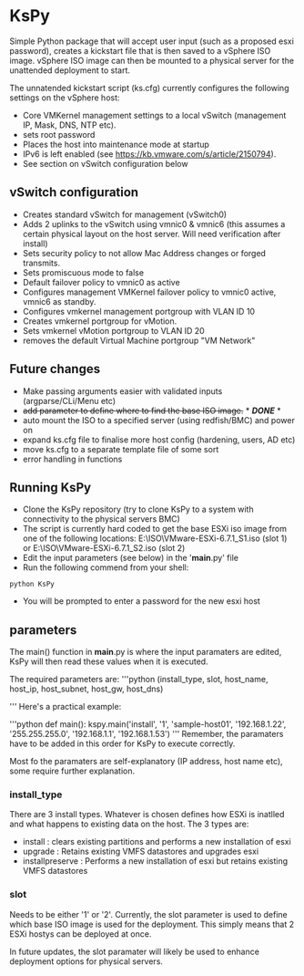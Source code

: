 # KsPy

Simple Python package that will accept user input (such as a proposed esxi password), creates a kickstart file that is then saved to a vSphere ISO image.
vSphere ISO image can then be mounted to a physical server for the unattended deployment to start.

The unnatended kickstart script (ks.cfg) currently configures the following settings on the vSphere host:

- Core VMKernel management settings to a local vSwitch (management IP, Mask, DNS, NTP etc).
- sets root password
- Places the host into maintenance mode at startup
- IPv6 is left enabled (see https://kb.vmware.com/s/article/2150794).
- See section on vSwitch configuration below

## vSwitch configuration

- Creates standard vSwitch for management (vSwitch0)
- Adds 2 uplinks to the vSwitch using vmnic0 & vmnic6 (this assumes a certain physical layout on the host server. Will need verification after install)
- Sets security policy to not allow Mac Address changes or forged transmits.
- Sets promiscuous mode to false
- Default failover policy to vmnic0 as active
- Configures management VMKernel failover policy to vmnic0 active, vmnic6 as standby.
- Configures vmkernel management portgroup with VLAN ID 10
- Creates vmkernel portgroup for vMotion.
- Sets vmkernel vMotion portgroup to VLAN ID 20
- removes the default Virtual Machine portgroup "VM Network"

## Future changes

- Make passing arguments easier with validated inputs (argparse/CLi/Menu etc)
- ~~add parameter to define where to find the base ISO image.~~        * ***DONE*** *
- auto mount the ISO to a specified server (using redfish/BMC) and power on
- expand ks.cfg file to finalise more host config (hardening, users, AD etc)
- move ks.cfg to a separate template file of some sort
- error handling in functions

## Running KsPy

- Clone the KsPy repository (try to clone KsPy to a system with connectivity to the physical servers BMC)
- The script is currently hard coded to get the base ESXi iso image from one of the following locations:
    E:\ISO\VMware-ESXi-6.7.1_S1.iso (slot 1)
    or
    E:\ISO\VMware-ESXi-6.7.1_S2.iso (slot 2)
- Edit the input parameters (see below) in the '__main__.py' file
- Run the following commend from your shell:

```shell
python KsPy
```

- You will be prompted to enter a password for the new esxi host

## parameters

The main() function in __main__.py  is where the input paramaters are edited, KsPy will then read these values when it is executed.

The required parameters are:
'''python
(install_type,
    slot,
    host_name,
    host_ip,
    host_subnet,
    host_gw,
    host_dns)

'''
Here's a practical example:

'''python
def main():
    kspy.main('install',
    '1',
    'sample-host01',
    '192.168.1.22',
    '255.255.255.0',
    '192.168.1.1',
    '192.168.1.53')
'''
Remember, the paramaters have to be added in this order for KsPy to execute correctly.

Most fo the paramaters are self-explanatory (IP address, host name etc), some require further explanation.

### install_type

There are 3 install types. Whatever is chosen defines how ESXi is inatlled and what happens to existing data on the host.
The 3 types are:

- install : clears existing partitions and performs a new installation of esxi
- upgrade :  Retains existing VMFS datastores and upgrades esxi
- installpreserve : Performs a new installation of esxi but retains existing VMFS datastores

### slot

Needs to be either '1' or '2'.
Currently, the slot parameter is used to define which base ISO image is used for the deployment. This simply means that 2 ESXi hostys can be deployed at once.

In future updates, the slot paramater will likely be used to enhance deployment options for physical servers.
